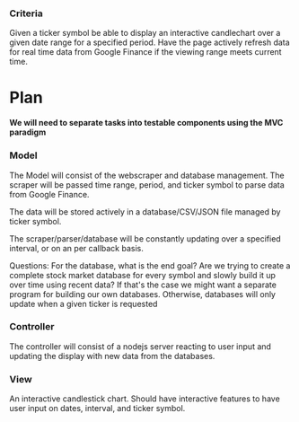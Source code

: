 ### Criteria

Given a ticker symbol be able to display an interactive candlechart over a given date range for a specified period. Have the page actively refresh data for real time data from Google Finance if the viewing range meets current time.


# Plan
**We will need to separate tasks into testable components using the MVC paradigm**

### Model

The Model will consist of the webscraper and database management. The scraper will be passed time range, period, and ticker symbol to parse data from Google Finance.

The data will be stored actively in a database/CSV/JSON file managed by ticker symbol.

The scraper/parser/database will be constantly updating over a specified interval, or on an per callback basis.

Questions: For the database, what is the end goal? Are we trying to create a complete stock market database for every symbol and slowly build it up over time using recent data? If that's the case we might want a separate program for building our own databases. Otherwise, databases will only update when a given ticker is requested

 
### Controller

The controller will consist of a nodejs server reacting to user input and updating the display with new data from the databases. 

### View

An interactive candlestick chart. Should have interactive features to have user input on dates, interval, and ticker symbol.
